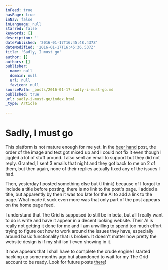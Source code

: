 ```yaml
---
inFeed: true
hasPage: true
inNav: false
inLanguage: null
starred: false
keywords: []
description: ''
datePublished: '2016-01-17T16:45:48.437Z'
dateModified: '2016-01-17T16:45:36.537Z'
title: 'Sadly, I must go'
author: []
authors: []
publisher:
  name: null
  domain: null
  url: null
  favicon: null
sourcePath: _posts/2016-01-17-sadly-i-must-go.md
published: true
url: sadly-i-must-go/index.html
_type: Article

---
```

# Sadly, I must go

This platform is not mature enough for me yet. In the [beer hand][0] post, the order of the image and text got mixed up and I could not fix it even though I jiggled a lot of stuff around. I also sent an email to support but they did not reply. Granted, I sent 3 emails that night and they got back to me on 2 of them, but then again, none of their replies actually fixed any of the issues I had.

Then, yesterday I posted something else but (I think) because of I forgot to include a title before posting, there is no link to the post's page. I added a title, but apparently by then it was too late for the AI to add a link to the page. What made it suck even more was that only part of the post appears on the home page feed.

I understand that The Grid is supposed to still be in beta, but all I really want to do is write and have it appear in a decent looking website. Their AI is really not getting it done for me and I am unwilling to spend too much effort trying to figure out how to work around the issues they have, especially around basic functionality that is broken. It doesn't matter how pretty the website design is if my shit isn't even showing in it.

It now appears that I shall have to complete the crude engine I started hacking up some months ago but abandoned to wait for my The Grid account to be ready. Look for future posts [there][1]! 

[0]: http://blag.attaboy.me/lets-get-this-bitch-on-the-road/
[1]: http://attaboy.me/